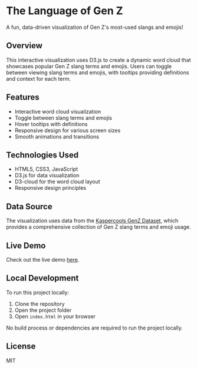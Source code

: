 # The Language of Gen Z

A fun, data-driven visualization of Gen Z's most-used slangs and emojis!

## Overview

This interactive visualization uses D3.js to create a dynamic word cloud that showcases popular Gen Z slang terms and emojis. Users can toggle between viewing slang terms and emojis, with tooltips providing definitions and context for each term.

## Features

- Interactive word cloud visualization
- Toggle between slang terms and emojis
- Hover tooltips with definitions
- Responsive design for various screen sizes
- Smooth animations and transitions

## Technologies Used

- HTML5, CSS3, JavaScript
- D3.js for data visualization
- D3-cloud for the word cloud layout
- Responsive design principles

## Data Source

The visualization uses data from the [Kaspercools GenZ Dataset](https://github.com/kaspercools/genz-dataset), which provides a comprehensive collection of Gen Z slang terms and emoji usage.

## Live Demo

Check out the live demo [here](https://the-language-of-gen-z.vercel.app/).

## Local Development

To run this project locally:

1. Clone the repository
2. Open the project folder
3. Open `index.html` in your browser

No build process or dependencies are required to run the project locally.

## License

MIT 